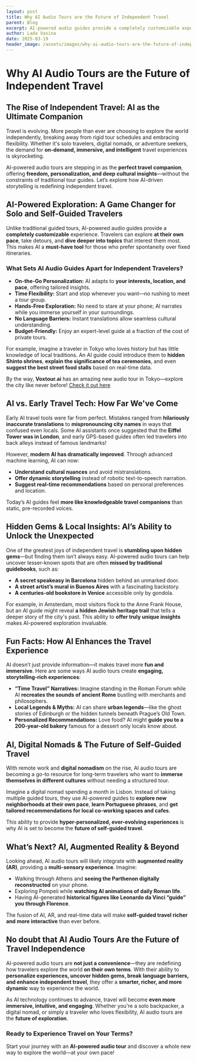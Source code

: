 ```yaml
---
layout: post
title: Why AI Audio Tours are the Future of Independent Travel
parent: Blog
excerpt: AI-powered audio guides provide a completely customizable experience. Travelers can explore at their own pace, take detours, and dive deeper into topics that interest them most.
author: Lada Vasina
date: 2025-03-19
header_image: /assets/images/why-ai-audio-tours-are-the-future-of-independent-travel.jpg
---
```


# Why AI Audio Tours are the Future of Independent Travel

## The Rise of Independent Travel: AI as the Ultimate Companion

Travel is evolving. More people than ever are choosing to explore the world independently, breaking away from rigid tour schedules and embracing flexibility. Whether it's solo travelers, digital nomads, or adventure seekers, the demand for **on-demand, immersive, and intelligent** travel experiences is skyrocketing.

AI-powered audio tours are stepping in as the **perfect travel companion**, offering **freedom, personalization, and deep cultural insights**—without the constraints of traditional tour guides. Let’s explore how AI-driven storytelling is redefining independent travel.

## AI-Powered Exploration: A Game Changer for Solo and Self-Guided Travelers

Unlike traditional guided tours, AI-powered audio guides provide a **completely customizable** experience. Travelers can explore **at their own pace**, take detours, and **dive deeper into topics** that interest them most. This makes AI a **must-have tool** for those who prefer spontaneity over fixed itineraries.

### What Sets AI Audio Guides Apart for Independent Travelers?
- **On-the-Go Personalization:** AI adapts to **your interests, location, and pace**, offering tailored insights.
- **Time Flexibility:** Start and stop whenever you want—no rushing to meet a tour group.
- **Hands-Free Exploration:** No need to stare at your phone; AI narrates while you immerse yourself in your surroundings.
- **No Language Barriers:** Instant translations allow seamless cultural understanding.
- **Budget-Friendly:** Enjoy an expert-level guide at a fraction of the cost of private tours.

For example, imagine a traveler in Tokyo who loves history but has little knowledge of local traditions. An AI guide could introduce them to **hidden Shinto shrines**, **explain the significance of tea ceremonies**, and even **suggest the best street food stalls** based on real-time data.

By the way, **Voxtour.ai** has an amazing new audio tour in Tokyo—explore the city like never before! [Check it out here](https://voxtour.ai/itinerary?itineraryId=c9225a65-228b-464b-a4b9-8f9a3957ee6e)

## AI vs. Early Travel Tech: How Far We've Come

Early AI travel tools were far from perfect. Mistakes ranged from **hilariously inaccurate translations** to **mispronouncing city names** in ways that confused even locals. Some AI assistants once suggested that the **Eiffel Tower was in London**, and early GPS-based guides often led travelers into back alleys instead of famous landmarks!

However, **modern AI has dramatically improved**. Through advanced machine learning, AI can now:
- **Understand cultural nuances** and avoid mistranslations.
- **Offer dynamic storytelling** instead of robotic text-to-speech narration.
- **Suggest real-time recommendations** based on personal preferences and location.

Today’s AI guides feel **more like knowledgeable travel companions** than static, pre-recorded voices.

## Hidden Gems & Local Insights: AI’s Ability to Unlock the Unexpected

One of the greatest joys of independent travel is **stumbling upon hidden gems**—but finding them isn’t always easy. AI-powered audio tours can help uncover lesser-known spots that are often **missed by traditional guidebooks**, such as:
- **A secret speakeasy in Barcelona** hidden behind an unmarked door.
- **A street artist’s mural in Buenos Aires** with a fascinating backstory.
- **A centuries-old bookstore in Venice** accessible only by gondola.

For example, in Amsterdam, most visitors flock to the Anne Frank House, but an AI guide might reveal **a hidden Jewish heritage trail** that tells a deeper story of the city's past. This ability to **offer truly unique insights** makes AI-powered exploration invaluable.

## Fun Facts: How AI Enhances the Travel Experience

AI doesn’t just provide information—it makes travel more **fun and immersive**. Here are some ways AI audio tours create **engaging, storytelling-rich experiences**:

- **“Time Travel” Narratives:** Imagine standing in the Roman Forum while AI **recreates the sounds of ancient Rome** bustling with merchants and philosophers.
- **Local Legends & Myths:** AI can share **urban legends**—like the ghost stories of Edinburgh or the hidden tunnels beneath Prague’s Old Town.
- **Personalized Recommendations:** Love food? AI might **guide you to a 200-year-old bakery** famous for a dessert only locals know about.

## AI, Digital Nomads & The Future of Self-Guided Travel

With remote work and **digital nomadism** on the rise, AI audio tours are becoming a go-to resource for long-term travelers who want to **immerse themselves in different cultures** without needing a structured tour.

Imagine a digital nomad spending a month in Lisbon. Instead of taking multiple guided tours, they use AI-powered guides to **explore new neighborhoods at their own pace**, **learn Portuguese phrases**, and **get tailored recommendations for local co-working spaces and cafes**.

This ability to provide **hyper-personalized, ever-evolving experiences** is why AI is set to become the **future of self-guided travel**.

## What’s Next? AI, Augmented Reality & Beyond

Looking ahead, AI audio tours will likely integrate with **augmented reality (AR)**, providing a **multi-sensory experience**. Imagine:
- Walking through Athens and **seeing the Parthenon digitally reconstructed** on your phone.
- Exploring Pompeii while **watching AI animations of daily Roman life**.
- Having AI-generated **historical figures like Leonardo da Vinci “guide” you through Florence**.

The fusion of AI, AR, and real-time data will make **self-guided travel richer and more interactive** than ever before.

## No doubt that AI Audio Tours Are the Future of Travel Independence

AI-powered audio tours are **not just a convenience**—they are redefining how travelers explore the world **on their own terms**. With their ability to **personalize experiences, uncover hidden gems, break language barriers, and enhance independent travel**, they offer a **smarter, richer, and more dynamic** way to experience the world.

As AI technology continues to advance, travel will become **even more immersive, intuitive, and engaging**. Whether you're a solo backpacker, a digital nomad, or simply a traveler who loves flexibility, AI audio tours are the **future of exploration**.

### Ready to Experience Travel on Your Terms?
Start your journey with an **AI-powered audio tour** and discover a whole new way to explore the world—at your own pace!

